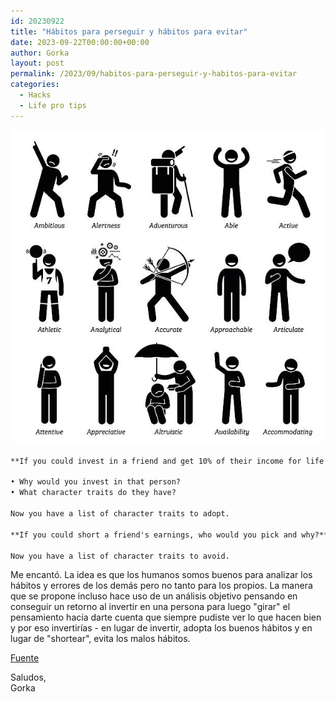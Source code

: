 ```yaml
---
id: 20230922
title: "Hábitos para perseguir y hábitos para evitar"
date: 2023-09-22T00:00:00+00:00
author: Gorka
layout: post
permalink: /2023/09/habitos-para-perseguir-y-habitos-para-evitar
categories:
  - Hacks
  - Life pro tips
---
```


<img style="margin: auto;" src="/public/img/2023/09/traits.jpg" alt="Traits" />

```md
**If you could invest in a friend and get 10% of their income for life -- who would you pick?**

• Why would you invest in that person?
• What character traits do they have?

Now you have a list of character traits to adopt.

**If you could short a friend's earnings, who would you pick and why?**

Now you have a list of character traits to avoid.
```

Me encantó. La idea es que los humanos somos buenos para analizar los hábitos y errores de los demás pero no tanto para los propios. La manera que se propone incluso hace uso de un análisis objetivo pensando en conseguir un retorno al invertir en una persona para luego "girar" el pensamiento hacía darte cuenta que siempre pudiste ver lo que hacen bien y por eso invertirías - en lugar de invertir, adopta los buenos hábitos y en lugar de "shortear", evita los malos hábitos.

[Fuente](https://twitter.com/george__mack/status/1685293755916591104)

Saludos,<br />
Gorka
